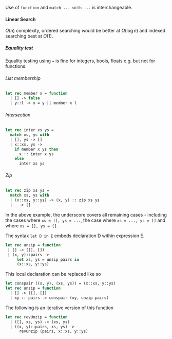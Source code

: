 Use of `function` and `match ... with ...` is interchangeable.

#### Linear Search
$O(n)$ complexity, ordered searching would be better at $O(\log n)$ and indexed searching best at $O(1)$. 
##### Equality test
Equality testing using `=` is fine for integers, bools, floats e.g. but not for functions.
###### List membership
```ocaml
let rec member x = function
  | [] -> false
  | y::l -> x = y || member x l
```
###### Intersection
```ocaml
let rec inter xs ys =
  match xs, ys with
  | [], ys -> []
  | x::xs, ys ->
    if member x ys then
      x :: inter x ys
    else
      inter xs ys
```

###### Zip
```ocaml
let rec zip xs ys =
  match xs, ys with
  | (x::xs, y::ys) -> (x, y) :: zip xs ys
  | _ -> []
```
In the above example, the underscore covers all remaining cases - including the cases where `xs = [], ys = ...`, the case where `xs = ..., ys = []` and where `xs = [], ys = []`.

The syntax `let D in E` embeds declaration D within expression E.
```ocaml
let rec unzip = function
 | [] -> ([], [])
 | (x, y)::pairs ->
     let xs, ys = unzip pairs in
     (x::xs, y::ys)
```
This local declaration can be replaced like so
```ocaml
let conspair ((x, y), (xs, ys)) = (x::xs, y::ys)
let rec unzip = function
  | [] -> ([], [])
  | xy :: pairs -> conspair (xy, unzip pairs)
```
The following is an iterative version of this function
```ocaml
let rec revUnzip = function
  | ([], xs, ys) -> (xs, ys)
  | ((x, y)::pairs, xs, ys) ->
      revUnzip (pairs, x::xs, y::ys)
```